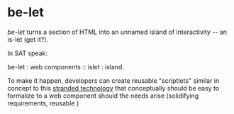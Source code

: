 # be-let

*be-let* turns a section of HTML into an unnamed island of interactivity -- an is-let (get it?).

In SAT speak:

be-let : web components :: islet : island.

To make it happen, developers can create reusable "scriptlets" similar in concept to this [stranded technology](https://learn.microsoft.com/en-us/previous-versions/office/developer/office2000/aa189871(v=office.10)?redirectedfrom=MSDN) that conceptually should be easy to formalize to a web component should the needs arise (solidifying requirements, reusable )